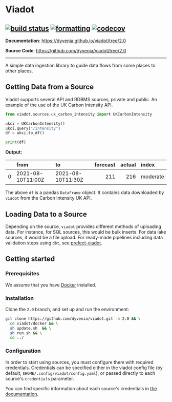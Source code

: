 # Viadot
[![build status](https://github.com/dyvenia/viadot/actions/workflows/build.yml/badge.svg)](https://github.com/dyvenia/viadot/actions/workflows/build.yml)
[![formatting](https://img.shields.io/badge/code%20style-black-000000.svg)](https://github.com/psf/black)
[![codecov](https://codecov.io/gh/Trymzet/dyvenia/branch/main/graph/badge.svg?token=k40ALkXbNq)](https://codecov.io/gh/Trymzet/dyvenia)
---

**Documentation**: <a href="https://dyvenia.github.io/viadot/tree/2.0" target="_blank">https://dyvenia.github.io/viadot/tree/2.0</a>

**Source Code**: <a href="https://github.com/dyvenia/viadot/tree/2.0" target="_blank">https://github.com/dyvenia/viadot/tree/2.0</a>

---

A simple data ingestion library to guide data flows from some places to other places.

## Getting Data from a Source

Viadot supports several API and RDBMS sources, private and public. An example of the use of the UK Carbon Intensity API.

```python
from viadot.sources.uk_carbon_intensity import UKCarbonIntensity

ukci = UKCarbonIntensity()
ukci.query("/intensity")
df = ukci.to_df()

print(df)
```

**Output:**

|      | from              | to                | forecast | actual | index    |
| ---: | :---------------- | :---------------- | -------: | -----: | :------- |
|    0 | 2021-08-10T11:00Z | 2021-08-10T11:30Z |      211 |    216 | moderate |

The above `df` is a pandas `DataFrame` object. It contains data downloaded by `viadot` from the Carbon Intensity UK API.

## Loading Data to a Source
Depending on the source, `viadot` provides different methods of uploading data. For instance, for SQL sources, this would be bulk inserts. For data lake sources, it would be a file upload. For ready-made pipelines including data validation steps using `dbt`, see [prefect-viadot](https://github.com/dyvenia/prefect-viadot).


## Getting started
### Prerequisites
We assume that you have [Docker](https://www.docker.com/) installed.

### Installation
Clone the `2.0` branch, and set up and run the environment:
  ```sh
  git clone https://github.com/dyvenia/viadot.git -b 2.0 && \
    cd viadot/docker && \
    sh update.sh  && \
    sh run.sh && \
    cd ../
  ```

### Configuration
In order to start using sources, you must configure them with required credentials. Credentials can be specified either in the viadot config file (by default, `$HOME/.config/viadot/config.yaml`), or passed directly to each source's `credentials` parameter.

You can find specific information about each source's credentials in [the documentation](https://dyvenia.github.io/viadot/references/sql_sources/).